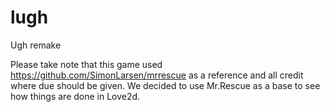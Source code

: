 lugh
==========

Ugh remake


Please take note that this game used https://github.com/SimonLarsen/mrrescue as a reference and all credit where due should be given. We decided to use Mr.Rescue as a base to see how things are done in Love2d.
